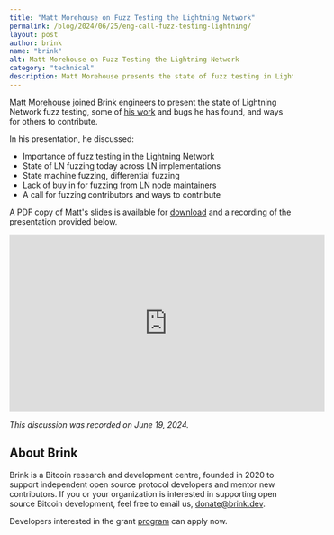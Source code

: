 ```yaml
---
title: "Matt Morehouse on Fuzz Testing the Lightning Network"
permalink: /blog/2024/06/25/eng-call-fuzz-testing-lightning/
layout: post
author: brink
name: "brink"
alt: Matt Morehouse on Fuzz Testing the Lightning Network
category: "technical"
description: Matt Morehouse presents the state of fuzz testing in Lightning.
---
```


[Matt Morehouse][morehouse] joined Brink engineers to present the state of Lightning Network fuzz
testing, some of [his work][morehouse website] and bugs he has found, and ways for others to contribute.

In his presentation, he discussed:

- Importance of fuzz testing in the Lightning Network
- State of LN fuzzing today across LN implementations
- State machine fuzzing, differential fuzzing
- Lack of buy in for fuzzing from LN node maintainers
- A call for fuzzing contributors and ways to contribute

A PDF copy of Matt's slides is available for [download][matt fuzzing ln pdf] and
a recording of the presentation provided below.

<iframe width="560" height="315" src="https://www.youtube.com/embed/81S3YMO0lgw" title="" frameborder="0" allow="accelerometer; autoplay; clipboard-write; encrypted-media; gyroscope; picture-in-picture; web-share" referrerpolicy="strict-origin-when-cross-origin" allowfullscreen></iframe>

_This discussion was recorded on June 19, 2024._

## About Brink

Brink is a Bitcoin research and development centre, founded in 2020 to support
independent open source protocol developers and mentor new contributors. If you
or your organization is interested in supporting open source Bitcoin
development, feel free to email us, [donate@brink.dev][donate].

Developers interested in the grant [program][programs] can apply now.

[morehouse]: https://github.com/morehouse
[morehouse website]: https://morehouse.github.io/
[matt fuzzing ln pdf]: /assets/files/2024-06-25-eng-fuzzing_ln.pdf
[donate]: mailto:donate@brink.dev
[programs]: /programs
